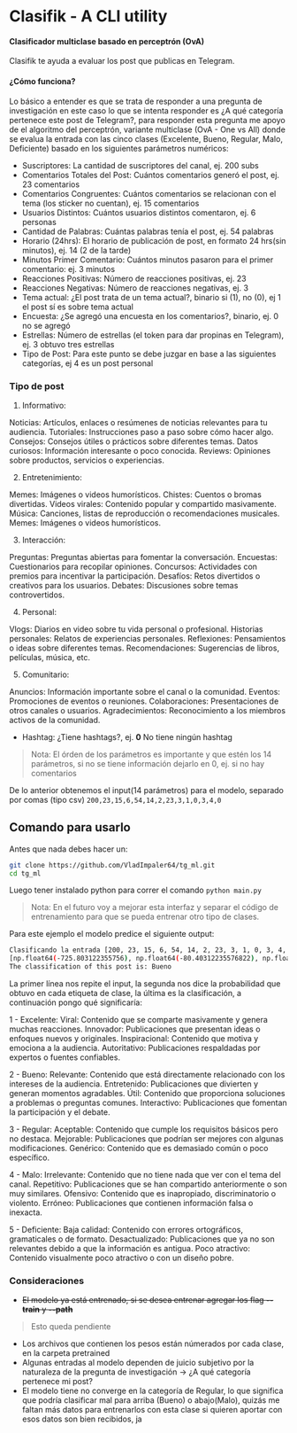 # Clasifik - A CLI utility

#### Clasificador multiclase basado en perceptrón (OvA)

Clasifik te ayuda a evaluar los post que publicas en Telegram.

#### ¿Cómo funciona?

Lo básico a entender es que se trata de responder a una pregunta de investigación
en este caso lo que se intenta responder es ¿A qué categoría pertenece este post de Telegram?, para responder
esta pregunta me apoyo de el algoritmo del perceptrón, variante multiclase (OvA - One vs All) donde se 
evalua la entrada con las cinco clases (Excelente, Bueno, Regular, Malo, Deficiente) basado en los siguientes parámetros numéricos:

- Suscriptores: La cantidad de suscriptores del canal, ej. 200 subs
- Comentarios Totales del Post: Cuántos comentarios generó el post, ej. 23 comentarios
- Comentarios Congruentes: Cuántos comentarios se relacionan con el tema (los sticker no cuentan), ej. 15 comentarios 
- Usuarios Distintos: Cuántos usuarios distintos comentaron, ej. 6 personas
- Cantidad de Palabras: Cuántas palabras tenía el post, ej. 54 palabras
- Horario (24hrs): El horario de publicación de post, en formato 24 hrs(sin minutos), ej. 14 (2 de la tarde)
- Minutos Primer Comentario: Cuántos minutos pasaron para el primer comentario: ej. 3 minutos
- Reacciones Positivas: Número de reacciones positivas, ej. 23
- Reacciones Negativas: Número de reacciones negativas, ej. 3
- Tema actual: ¿El post trata de un tema actual?, binario si (1), no (0), ej 1 el post sí es sobre tema actual
- Encuesta: ¿Se agregó una encuesta en los comentarios?, binario, ej. 0 no se agregó
- Estrellas: Número de estrellas (el token para dar propinas en Telegram), ej. 3 obtuvo tres estrellas 
- Tipo de Post: Para este punto se debe juzgar en base a las siguientes categorías, ej 4 es un post personal

### Tipo de post

1. Informativo:

Noticias: Artículos, enlaces o resúmenes de noticias relevantes para tu audiencia.
Tutoriales: Instrucciones paso a paso sobre cómo hacer algo.
Consejos: Consejos útiles o prácticos sobre diferentes temas.
Datos curiosos: Información interesante o poco conocida.
Reviews: Opiniones sobre productos, servicios o experiencias.

2. Entretenimiento:

Memes: Imágenes o videos humorísticos.
Chistes: Cuentos o bromas divertidas.
Videos virales: Contenido popular y compartido masivamente.
Música: Canciones, listas de reproducción o recomendaciones musicales.
Memes: Imágenes o videos humorísticos.

3. Interacción:

Preguntas: Preguntas abiertas para fomentar la conversación.
Encuestas: Cuestionarios para recopilar opiniones.
Concursos: Actividades con premios para incentivar la participación.
Desafíos: Retos divertidos o creativos para los usuarios.
Debates: Discusiones sobre temas controvertidos.

4. Personal:

Vlogs: Diarios en video sobre tu vida personal o profesional.
Historias personales: Relatos de experiencias personales.
Reflexiones: Pensamientos o ideas sobre diferentes temas.
Recomendaciones: Sugerencias de libros, películas, música, etc.

5. Comunitario:

Anuncios: Información importante sobre el canal o la comunidad.
Eventos: Promociones de eventos o reuniones.
Colaboraciones: Presentaciones de otros canales o usuarios.
Agradecimientos: Reconocimiento a los miembros activos de la comunidad.

- Hashtag: ¿Tiene hashtags?, ej. **0** No tiene ningún hashtag

> Nota: El órden de los parámetros es importante y que estén los 14 parámetros, si
no se tiene información dejarlo en 0, ej. si no hay comentarios

De lo anterior obtenemos el input(14 parámetros) para el modelo, separado por comas (tipo csv) 
    `200,23,15,6,54,14,2,23,3,1,0,3,4,0`
## Comando para usarlo

Antes que nada debes hacer un:
```sh 
git clone https://github.com/VladImpaler64/tg_ml.git
cd tg_ml
```
Luego tener instalado python para correr el comando
`python main.py`
> Nota: En el futuro voy a mejorar esta interfaz y separar el código de entrenamiento
para que se pueda entrenar otro tipo de clases.

Para este ejemplo el modelo predice el siguiente output: 

```sh 
Clasificando la entrada [200, 23, 15, 6, 54, 14, 2, 23, 3, 1, 0, 3, 4, 0, 0]
[np.float64(-725.803122355756), np.float64(-80.40312235576822), np.float64(-12696.943122356033), np.float64(-895.9631223557977), np.float64(-2556.363122355685)]
The classification of this post is: Bueno
```
La primer línea nos repite el input, la segunda nos dice la probabilidad que obtuvo
en cada etiqueta de clase, la última es la clasificación, a continuación pongo qué significaría:

1 - Excelente:
Viral: Contenido que se comparte masivamente y genera muchas reacciones.
Innovador: Publicaciones que presentan ideas o enfoques nuevos y originales.
Inspiracional: Contenido que motiva y emociona a la audiencia.
Autoritativo: Publicaciones respaldadas por expertos o fuentes confiables.

2 - Bueno:
Relevante: Contenido que está directamente relacionado con los intereses de la audiencia.
Entretenido: Publicaciones que divierten y generan momentos agradables.
Útil: Contenido que proporciona soluciones a problemas o preguntas comunes.
Interactivo: Publicaciones que fomentan la participación y el debate.

3 - Regular:
Aceptable: Contenido que cumple los requisitos básicos pero no destaca.
Mejorable: Publicaciones que podrían ser mejores con algunas modificaciones.
Genérico: Contenido que es demasiado común o poco específico.

4 - Malo:
Irrelevante: Contenido que no tiene nada que ver con el tema del canal.
Repetitivo: Publicaciones que se han compartido anteriormente o son muy similares.
Ofensivo: Contenido que es inapropiado, discriminatorio o violento.
Erróneo: Publicaciones que contienen información falsa o inexacta.

5 - Deficiente:
Baja calidad: Contenido con errores ortográficos, gramaticales o de formato.
Desactualizado: Publicaciones que ya no son relevantes debido a que la información es antigua.
Poco atractivo: Contenido visualmente poco atractivo o con un diseño pobre.

### Consideraciones
- ~~El modelo ya está entrenado, si se desea entrenar agregar los flag **--train** y
**--path <path>**~~
> Esto queda pendiente
- Los archivos que contienen los pesos están númerados por cada clase, en la carpeta pretrained
- Algunas entradas al modelo dependen de juicio subjetivo por 
la naturaleza de la pregunta de investigación -> ¿A qué categoría pertenece mi post?
- El modelo tiene no converge en la categoría de Regular, lo que significa que podría clasificar
mal para arriba (Bueno) o abajo(Malo), quizás me faltan más datos para entrenarlos con esta clase
si quieren aportar con esos datos son bien recibidos, ja
